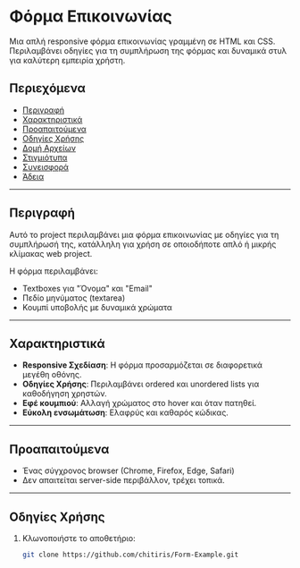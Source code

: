 # Φόρμα Επικοινωνίας

Μια απλή responsive φόρμα επικοινωνίας γραμμένη σε HTML και CSS. Περιλαμβάνει οδηγίες για τη συμπλήρωση της φόρμας και δυναμικά στυλ για καλύτερη εμπειρία χρήστη.

## Περιεχόμενα
- [Περιγραφή](#περιγραφή)
- [Χαρακτηριστικά](#χαρακτηριστικά)
- [Προαπαιτούμενα](#προαπαιτούμενα)
- [Οδηγίες Χρήσης](#οδηγίες-χρήσης)
- [Δομή Αρχείων](#δομή-αρχείων)
- [Στιγμιότυπα](#στιγμιότυπα)
- [Συνεισφορά](#συνεισφορά)
- [Άδεια](#άδεια)

---

## Περιγραφή
Αυτό το project περιλαμβάνει μια φόρμα επικοινωνίας με οδηγίες για τη συμπλήρωσή της, κατάλληλη για χρήση σε οποιοδήποτε απλό ή μικρής κλίμακας web project.

Η φόρμα περιλαμβάνει:
- Textboxes για "Όνομα" και "Email"
- Πεδίο μηνύματος (textarea)
- Κουμπί υποβολής με δυναμικά χρώματα

---

## Χαρακτηριστικά
- **Responsive Σχεδίαση**: Η φόρμα προσαρμόζεται σε διαφορετικά μεγέθη οθόνης.
- **Οδηγίες Χρήσης**: Περιλαμβάνει ordered και unordered lists για καθοδήγηση χρηστών.
- **Εφέ κουμπιού**: Αλλαγή χρώματος στο hover και όταν πατηθεί.
- **Εύκολη ενσωμάτωση**: Ελαφρύς και καθαρός κώδικας.

---

## Προαπαιτούμενα
- Ένας σύγχρονος browser (Chrome, Firefox, Edge, Safari)
- Δεν απαιτείται server-side περιβάλλον, τρέχει τοπικά.

---

## Οδηγίες Χρήσης
1. Κλωνοποιήστε το αποθετήριο:
   ```bash
   git clone https://github.com/chitiris/Form-Example.git

